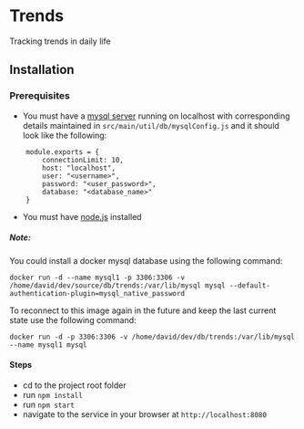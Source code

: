 # Trends
Tracking trends in daily life

## Installation

### Prerequisites

- You must have a [mysql server](https://dev.mysql.com/downloads/mysql/) running on localhost with corresponding details maintained in `src/main/util/db/mysqlConfig.js` and it should look like the following:

```
	module.exports = {
		connectionLimit: 10,
		host: "localhost",
		user: "<username>",
		password: "<user_password>",
		database: "<database_name>"
	}
```

- You must have [node.js](https://nodejs.org) installed

##### Note:
You could install a docker mysql database using the following command:

``` 
docker run -d --name mysql1 -p 3306:3306 -v /home/david/dev/source/db/trends:/var/lib/mysql mysql --default-authentication-plugin=mysql_native_password
```
To reconnect to this image again in the future and keep the last current state use the following command:
```
docker run -d -p 3306:3306 -v /home/david/dev/db/trends:/var/lib/mysql --name mysql1 mysql
```

#### Steps
- cd to the project root folder
- run `npm install`
- run `npm start`
- navigate to the service in your browser at `http://localhost:8080`
